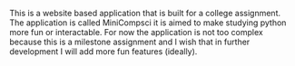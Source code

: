 This is a website based application that is built for a college assignment. The application is called MiniCompsci it is aimed to make studying python more fun or interactable. 
For now the application is not too complex because this is a milestone assignment and I wish that in further development I will add more fun features (ideally). 
